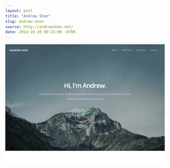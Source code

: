 ```yaml
---
layout: post 
title: "Andrew Shen"
slug: andrew-shen
source: http://andrewshen.net/
date: 2014-10-20 00:15:00 -0700
---
```


<img src="/screenshots/andrew-shen.jpg">